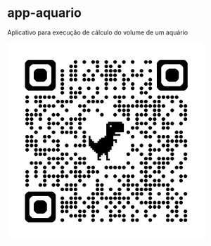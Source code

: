 # app-aquario
Aplicativo para execução de cálculo do volume de um aquário

![](img/qrcodeAquario.png)
